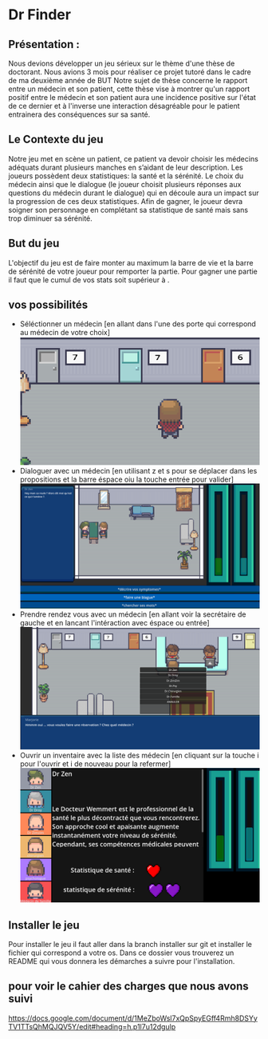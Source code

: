 # Dr Finder



## Présentation : 
Nous devions développer un jeu sérieux sur le thème d'une thèse de doctorant. Nous avions 3 mois pour réaliser ce projet tutoré dans le cadre de ma deuxième année de BUT
Notre sujet de thèse concerne le rapport entre un médecin et son patient, cette thèse vise à montrer qu'un rapport positif entre le médecin et son patient aura une incidence positive sur l'état de ce dernier et à l'inverse une interaction désagréable pour le patient entrainera des conséquences sur sa santé.

## Le Contexte du jeu

Notre jeu met en scène un patient, ce patient va devoir choisir les médecins adéquats durant plusieurs manches en s’aidant de leur description. Les joueurs possèdent deux statistiques: la santé et la sérénité.
Le choix du médecin ainsi que le dialogue (le joueur choisit plusieurs réponses aux questions du médecin durant le dialogue) qui en découle aura un impact sur la progression de ces deux statistiques.
Afin de gagner, le joueur devra soigner son personnage en complétant sa statistique de santé mais sans trop diminuer sa sérénité.

## But du jeu

L'objectif du jeu est de faire monter au maximum la barre de vie et la barre de sérénité de votre joueur pour remporter la partie.
Pour gagner une partie il faut que le cumul de vos stats soit supérieur à .

## vos possibilités

- Séléctionner un médecin [en allant dans l'une des porte qui correspond au médecin de votre choix]
 ![ Image séléction médecin](images/portes.png)
- Dialoguer avec un médecin [en utilisant z et s pour se déplacer dans les propositions et la barre éspace oiu la touche entrée pour valider]
![ Image dialogue](images/dr_zen.png)
- Prendre rendez vous avec un médecin [en allant voir la secrétaire de gauche et en lancant l'intéraction avec éspace ou entrée]
![ Image rendez vous](images/rdv.png)
- Ouvrir un inventaire avec la liste des médecin [en cliquant sur la touche i pour l'ouvrir et i de nouveau pour la refermer]
![ Image inventaire](images/menu.png)

## Installer le jeu

Pour installer le jeu il faut aller dans la branch installer sur git et installer le fichier qui correspond a votre os.
Dans ce dossier vous trouverez un README qui vous donnera les démarches a suivre pour l'installation.

## pour voir le cahier des charges que nous avons suivi

https://docs.google.com/document/d/1MeZboWsl7xQpSpyEGff4Rmh8DSYyTV1TTsQhMQJQV5Y/edit#heading=h.p1l7u12dgulp
